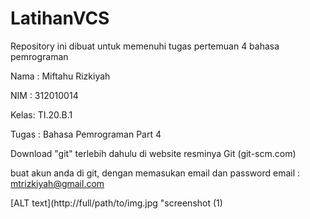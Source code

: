 # LatihanVCS
Repository ini dibuat untuk memenuhi tugas pertemuan 4 bahasa pemrograman

Nama : Miftahu Rizkiyah

NIM  : 312010014

Kelas: TI.20.B.1

Tugas : Bahasa Pemrograman Part 4

Download "git" terlebih dahulu di website resminya Git (git-scm.com)


buat akun anda di git, dengan memasukan email dan password
email : mtrizkiyah@gmail.com


[ALT text](http://full/path/to/img.jpg "screenshot (1)
